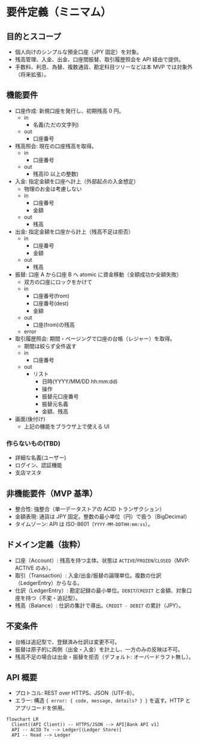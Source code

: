 # 要件定義（ミニマム）

## 目的とスコープ

- 個人向けのシンプルな預金口座（JPY 固定）を対象。
- 残高管理、入金、出金、口座間振替、取引履歴照会を API 経由で提供。
- 手数料、利息、為替、複数通貨、勘定科目ツリーなどは本 MVP では対象外（将来拡張）。

## 機能要件

- 口座作成: 新規口座を発行し、初期残高 0 円。
  - in
    - 名義(ただの文字列)
  - out
    - 口座番号
- 残高照会: 現在の口座残高を取得。
  - in
    - 口座番号
  - out
    - 残高(0 以上の整数)
- 入金: 指定金額を口座へ計上（外部起点の入金想定）
  - 物理のお金は考慮しない
  - in
    - 口座番号
    - 金額
  - out
    - 残高
- 出金: 指定金額を口座から計上（残高不足は拒否）
  - in
    - 口座番号
    - 金額
  - out
    - 残高
- 振替: 口座 A から口座 B へ atomic に資金移動（全額成功か全額失敗）
  - 双方の口座にロックをかけて
  - in
    - 口座番号(from)
    - 口座番号(dest)
    - 金額
  - out
    - 口座(from)の残高
  - error
- 取引履歴照会: 期間・ページングで口座の台帳（レジャー）を取得。
  - 期間は絞らず全件返す
  - in
    - 口座番号
  - out
    - リスト
      - 日時(YYYY/MM/DD hh:mm:dd)
      - 操作
      - 振替元口座番号
      - 振替元名義
      - 金額、残高
- 画面(後付け)
  - 上記の機能をブラウザ上で使える UI

### 作らないもの(TBD)

- 詳細な名義(ユーザー)
- ログイン、認証機能
- 支店マスタ

## 非機能要件（MVP 基準）

- 整合性: 強整合（単一データストアの ACID トランザクション）
- 金額表現: 通貨は JPY 固定。整数の最小単位（円）で扱う（BigDecimal）
- タイムゾーン: API は ISO-8601（`YYYY-MM-DDTHH:mm:ss`）。

## ドメイン定義（抜粋）

- 口座（Account）: 残高を持つ主体。状態は `ACTIVE`/`FROZEN`/`CLOSED`（MVP: ACTIVE のみ）。
- 取引（Transaction）: 入金/出金/振替の論理単位。複数の仕訳（LedgerEntry）からなる。
- 仕訳（LedgerEntry）: 勘定記録の最小単位。`DEBIT`/`CREDIT` と金額、対象口座を持つ（不変・追記型）。
- 残高（Balance）: 仕訳の集計で導出。`CREDIT - DEBIT` の累計（JPY）。

## 不変条件

- 台帳は追記型で、登録済み仕訳は変更不可。
- 振替は原子的に両側（出金・入金）を計上し、一方のみの反映は不可。
- 残高不足の場合は出金・振替を拒否（デフォルト: オーバードラフト無し）。

## API 概要

- プロトコル: REST over HTTPS、JSON（UTF-8）。
- エラー: 構造 `{ error: { code, message, details? } }` を返す。HTTP とアプリコードを併用。

```mermaid
flowchart LR
  Client((API Client)) -- HTTPS/JSON --> API[Bank API v1]
  API -- ACID Tx --> Ledger[(Ledger Store)]
  API -- Read --> Ledger
```
